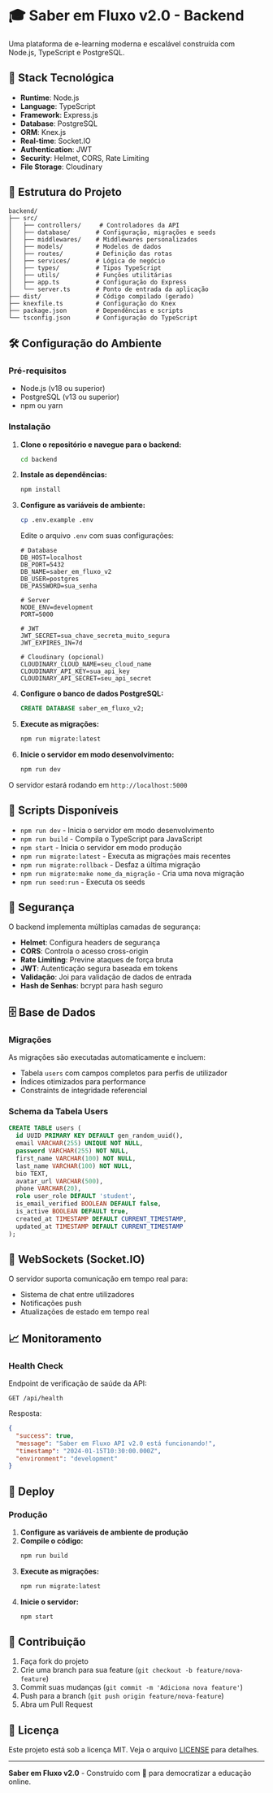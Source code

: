 # 🎓 Saber em Fluxo v2.0 - Backend

Uma plataforma de e-learning moderna e escalável construída com Node.js, TypeScript e PostgreSQL.

## 🚀 Stack Tecnológica

- **Runtime**: Node.js
- **Language**: TypeScript
- **Framework**: Express.js
- **Database**: PostgreSQL
- **ORM**: Knex.js
- **Real-time**: Socket.IO
- **Authentication**: JWT
- **Security**: Helmet, CORS, Rate Limiting
- **File Storage**: Cloudinary

## 📁 Estrutura do Projeto

```
backend/
├── src/
│   ├── controllers/     # Controladores da API
│   ├── database/       # Configuração, migrações e seeds
│   ├── middlewares/    # Middlewares personalizados
│   ├── models/         # Modelos de dados
│   ├── routes/         # Definição das rotas
│   ├── services/       # Lógica de negócio
│   ├── types/          # Tipos TypeScript
│   ├── utils/          # Funções utilitárias
│   ├── app.ts          # Configuração do Express
│   └── server.ts       # Ponto de entrada da aplicação
├── dist/               # Código compilado (gerado)
├── knexfile.ts         # Configuração do Knex
├── package.json        # Dependências e scripts
└── tsconfig.json       # Configuração do TypeScript
```

## 🛠️ Configuração do Ambiente

### Pré-requisitos

- Node.js (v18 ou superior)
- PostgreSQL (v13 ou superior)
- npm ou yarn

### Instalação

1. **Clone o repositório e navegue para o backend:**
   ```bash
   cd backend
   ```

2. **Instale as dependências:**
   ```bash
   npm install
   ```

3. **Configure as variáveis de ambiente:**
   ```bash
   cp .env.example .env
   ```
   
   Edite o arquivo `.env` com suas configurações:
   ```env
   # Database
   DB_HOST=localhost
   DB_PORT=5432
   DB_NAME=saber_em_fluxo_v2
   DB_USER=postgres
   DB_PASSWORD=sua_senha
   
   # Server
   NODE_ENV=development
   PORT=5000
   
   # JWT
   JWT_SECRET=sua_chave_secreta_muito_segura
   JWT_EXPIRES_IN=7d
   
   # Cloudinary (opcional)
   CLOUDINARY_CLOUD_NAME=seu_cloud_name
   CLOUDINARY_API_KEY=sua_api_key
   CLOUDINARY_API_SECRET=seu_api_secret
   ```

4. **Configure o banco de dados PostgreSQL:**
   ```sql
   CREATE DATABASE saber_em_fluxo_v2;
   ```

5. **Execute as migrações:**
   ```bash
   npm run migrate:latest
   ```

6. **Inicie o servidor em modo desenvolvimento:**
   ```bash
   npm run dev
   ```

O servidor estará rodando em `http://localhost:5000`

## 📜 Scripts Disponíveis

- `npm run dev` - Inicia o servidor em modo desenvolvimento
- `npm run build` - Compila o TypeScript para JavaScript
- `npm start` - Inicia o servidor em modo produção
- `npm run migrate:latest` - Executa as migrações mais recentes
- `npm run migrate:rollback` - Desfaz a última migração
- `npm run migrate:make nome_da_migração` - Cria uma nova migração
- `npm run seed:run` - Executa os seeds

## 🔐 Segurança

O backend implementa múltiplas camadas de segurança:

- **Helmet**: Configura headers de segurança
- **CORS**: Controla o acesso cross-origin
- **Rate Limiting**: Previne ataques de força bruta
- **JWT**: Autenticação segura baseada em tokens
- **Validação**: Joi para validação de dados de entrada
- **Hash de Senhas**: bcrypt para hash seguro

## 🗄️ Base de Dados

### Migrações

As migrações são executadas automaticamente e incluem:

- Tabela `users` com campos completos para perfis de utilizador
- Índices otimizados para performance
- Constraints de integridade referencial

### Schema da Tabela Users

```sql
CREATE TABLE users (
  id UUID PRIMARY KEY DEFAULT gen_random_uuid(),
  email VARCHAR(255) UNIQUE NOT NULL,
  password VARCHAR(255) NOT NULL,
  first_name VARCHAR(100) NOT NULL,
  last_name VARCHAR(100) NOT NULL,
  bio TEXT,
  avatar_url VARCHAR(500),
  phone VARCHAR(20),
  role user_role DEFAULT 'student',
  is_email_verified BOOLEAN DEFAULT false,
  is_active BOOLEAN DEFAULT true,
  created_at TIMESTAMP DEFAULT CURRENT_TIMESTAMP,
  updated_at TIMESTAMP DEFAULT CURRENT_TIMESTAMP
);
```

## 🔌 WebSockets (Socket.IO)

O servidor suporta comunicação em tempo real para:

- Sistema de chat entre utilizadores
- Notificações push
- Atualizações de estado em tempo real

## 📈 Monitoramento

### Health Check

Endpoint de verificação de saúde da API:
```
GET /api/health
```

Resposta:
```json
{
  "success": true,
  "message": "Saber em Fluxo API v2.0 está funcionando!",
  "timestamp": "2024-01-15T10:30:00.000Z",
  "environment": "development"
}
```

## 🚀 Deploy

### Produção

1. **Configure as variáveis de ambiente de produção**
2. **Compile o código:**
   ```bash
   npm run build
   ```
3. **Execute as migrações:**
   ```bash
   npm run migrate:latest
   ```
4. **Inicie o servidor:**
   ```bash
   npm start
   ```

## 🤝 Contribuição

1. Faça fork do projeto
2. Crie uma branch para sua feature (`git checkout -b feature/nova-feature`)
3. Commit suas mudanças (`git commit -m 'Adiciona nova feature'`)
4. Push para a branch (`git push origin feature/nova-feature`)
5. Abra um Pull Request

## 📄 Licença

Este projeto está sob a licença MIT. Veja o arquivo [LICENSE](LICENSE) para detalhes.

---

**Saber em Fluxo v2.0** - Construído com 💙 para democratizar a educação online.
